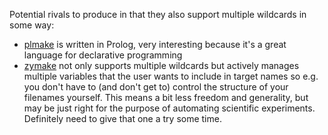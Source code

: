 Potential rivals to produce in that they also support multiple wildcards in
some way:

* [plmake](http://www.swi-prolog.org/pack/list?p=plmake) is written in Prolog,
  very interesting because it's a great language for declarative programming
* [zymake](http://www-personal.umich.edu/~ebreck/code/zymake/) not only
  supports multiple wildcards but actively manages multiple variables that the
  user wants to include in target names so e.g. you don't have to (and don't get to) control the
  structure of your filenames yourself. This means a bit less freedom and
  generality, but may be just right for the purpose of automating scientific
  experiments. Definitely need to give that one a try some time.
